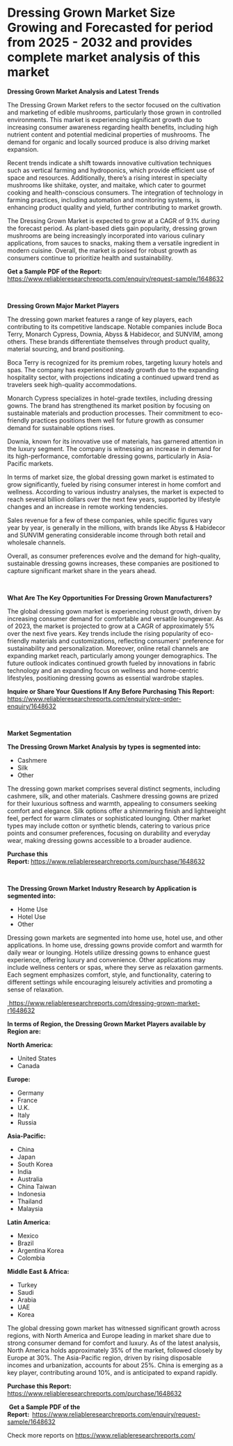 <p><h1>Dressing Grown Market Size Growing and Forecasted for period from 2025 - 2032 and provides complete market analysis of this market</h1></p><p><strong>Dressing Grown Market Analysis and Latest Trends</strong></p>
<p><p>The Dressing Grown Market refers to the sector focused on the cultivation and marketing of edible mushrooms, particularly those grown in controlled environments. This market is experiencing significant growth due to increasing consumer awareness regarding health benefits, including high nutrient content and potential medicinal properties of mushrooms. The demand for organic and locally sourced produce is also driving market expansion.</p><p>Recent trends indicate a shift towards innovative cultivation techniques such as vertical farming and hydroponics, which provide efficient use of space and resources. Additionally, there’s a rising interest in specialty mushrooms like shiitake, oyster, and maitake, which cater to gourmet cooking and health-conscious consumers. The integration of technology in farming practices, including automation and monitoring systems, is enhancing product quality and yield, further contributing to market growth.</p><p>The Dressing Grown Market is expected to grow at a CAGR of 9.1% during the forecast period. As plant-based diets gain popularity, dressing grown mushrooms are being increasingly incorporated into various culinary applications, from sauces to snacks, making them a versatile ingredient in modern cuisine. Overall, the market is poised for robust growth as consumers continue to prioritize health and sustainability.</p></p>
<p><strong>Get a Sample PDF of the Report:&nbsp;</strong> <a href="https://www.reliableresearchreports.com/enquiry/request-sample/1648632?utm_campaign=2211&utm_medium=2&utm_source=Github&utm_content=ia&utm_term=07022025&utm_id=dressing-grown">https://www.reliableresearchreports.com/enquiry/request-sample/1648632</a></p>
<p>&nbsp;</p>
<p><strong>Dressing Grown Major Market Players</strong></p>
<p><p>The dressing gown market features a range of key players, each contributing to its competitive landscape. Notable companies include Boca Terry, Monarch Cypress, Downia, Abyss & Habidecor, and SUNVIM, among others. These brands differentiate themselves through product quality, material sourcing, and brand positioning.</p><p>Boca Terry is recognized for its premium robes, targeting luxury hotels and spas. The company has experienced steady growth due to the expanding hospitality sector, with projections indicating a continued upward trend as travelers seek high-quality accommodations.</p><p>Monarch Cypress specializes in hotel-grade textiles, including dressing gowns. The brand has strengthened its market position by focusing on sustainable materials and production processes. Their commitment to eco-friendly practices positions them well for future growth as consumer demand for sustainable options rises.</p><p>Downia, known for its innovative use of materials, has garnered attention in the luxury segment. The company is witnessing an increase in demand for its high-performance, comfortable dressing gowns, particularly in Asia-Pacific markets.</p><p>In terms of market size, the global dressing gown market is estimated to grow significantly, fueled by rising consumer interest in home comfort and wellness. According to various industry analyses, the market is expected to reach several billion dollars over the next few years, supported by lifestyle changes and an increase in remote working tendencies.</p><p>Sales revenue for a few of these companies, while specific figures vary year by year, is generally in the millions, with brands like Abyss & Habidecor and SUNVIM generating considerable income through both retail and wholesale channels.</p><p>Overall, as consumer preferences evolve and the demand for high-quality, sustainable dressing gowns increases, these companies are positioned to capture significant market share in the years ahead.</p></p>
<p>&nbsp;</p>
<p><strong>What Are The Key Opportunities For Dressing Grown Manufacturers?</strong></p>
<p><p>The global dressing gown market is experiencing robust growth, driven by increasing consumer demand for comfortable and versatile loungewear. As of 2023, the market is projected to grow at a CAGR of approximately 5% over the next five years. Key trends include the rising popularity of eco-friendly materials and customizations, reflecting consumers' preference for sustainability and personalization. Moreover, online retail channels are expanding market reach, particularly among younger demographics. The future outlook indicates continued growth fueled by innovations in fabric technology and an expanding focus on wellness and home-centric lifestyles, positioning dressing gowns as essential wardrobe staples.</p></p>
<p><strong>Inquire or Share Your Questions If Any Before Purchasing This Report:</strong> <a href="https://www.reliableresearchreports.com/enquiry/pre-order-enquiry/1648632?utm_campaign=2211&utm_medium=2&utm_source=Github&utm_content=ia&utm_term=07022025&utm_id=dressing-grown">https://www.reliableresearchreports.com/enquiry/pre-order-enquiry/1648632</a></p>
<p>&nbsp;</p>
<p><strong>Market Segmentation</strong></p>
<p><strong>The Dressing Grown Market Analysis by types is segmented into:</strong></p>
<p><ul><li>Cashmere</li><li>Silk</li><li>Other</li></ul></p>
<p><p>The dressing gown market comprises several distinct segments, including cashmere, silk, and other materials. Cashmere dressing gowns are prized for their luxurious softness and warmth, appealing to consumers seeking comfort and elegance. Silk options offer a shimmering finish and lightweight feel, perfect for warm climates or sophisticated lounging. Other market types may include cotton or synthetic blends, catering to various price points and consumer preferences, focusing on durability and everyday wear, making dressing gowns accessible to a broader audience.</p></p>
<p><strong>Purchase this Report:&nbsp;</strong><a href="https://www.reliableresearchreports.com/purchase/1648632?utm_campaign=2211&utm_medium=2&utm_source=Github&utm_content=ia&utm_term=07022025&utm_id=dressing-grown">https://www.reliableresearchreports.com/purchase/1648632</a></p>
<p>&nbsp;</p>
<p><strong>The Dressing Grown Market Industry Research by Application is segmented into:</strong></p>
<p><ul><li>Home Use</li><li>Hotel Use</li><li>Other</li></ul></p>
<p><p>Dressing gown markets are segmented into home use, hotel use, and other applications. In home use, dressing gowns provide comfort and warmth for daily wear or lounging. Hotels utilize dressing gowns to enhance guest experience, offering luxury and convenience. Other applications may include wellness centers or spas, where they serve as relaxation garments. Each segment emphasizes comfort, style, and functionality, catering to different settings while encouraging leisurely activities and promoting a sense of relaxation.</p></p>
<p><a href="https://www.reliableresearchreports.com/dressing-grown-market-r1648632?utm_campaign=2211&utm_medium=2&utm_source=Github&utm_content=ia&utm_term=07022025&utm_id=dressing-grown">&nbsp;https://www.reliableresearchreports.com/dressing-grown-market-r1648632</a></p>
<p><strong>In terms of Region, the Dressing Grown Market Players available by Region are:</strong></p>
<p>
    <p> <strong> North America: </strong>
        <ul>
            <li>United States</li>
            <li>Canada</li>
        </ul>
        </p> 
    <p> <strong> Europe: </strong>
        <ul>
            <li>Germany</li>
            <li>France</li>
            <li>U.K.</li>
            <li>Italy</li>
            <li>Russia</li>
        </ul>
        </p> 
    <p> <strong> Asia-Pacific: </strong>
        <ul>
            <li>China</li>
            <li>Japan</li>
            <li>South Korea</li>
            <li>India</li>
            <li>Australia</li>
            <li>China Taiwan</li>
            <li>Indonesia</li>
            <li>Thailand</li>
            <li>Malaysia</li>
        </ul>
        </p> 
    <p> <strong> Latin America: </strong>
        <ul>
            <li>Mexico</li>
            <li>Brazil</li>
            <li>Argentina Korea</li>
            <li>Colombia</li>
        </ul>
        </p> 
    <p> <strong> Middle East & Africa: </strong>
        <ul>
            <li>Turkey</li>
            <li>Saudi</li>
            <li>Arabia</li>
            <li>UAE</li>
            <li>Korea</li>
        </ul>
    </p>
    </p>
<p><p>The global dressing gown market has witnessed significant growth across regions, with North America and Europe leading in market share due to strong consumer demand for comfort and luxury. As of the latest analysis, North America holds approximately 35% of the market, followed closely by Europe at 30%. The Asia-Pacific region, driven by rising disposable incomes and urbanization, accounts for about 25%. China is emerging as a key player, contributing around 10%, and is anticipated to expand rapidly.</p></p>
<p><strong>Purchase this Report: </strong><a href="https://www.reliableresearchreports.com/purchase/1648632?utm_campaign=2211&utm_medium=2&utm_source=Github&utm_content=ia&utm_term=07022025&utm_id=dressing-grown">https://www.reliableresearchreports.com/purchase/1648632</a></p>
<p>&nbsp;<strong>Get a Sample PDF of the Report:&nbsp;&nbsp;</strong><a href="https://www.reliableresearchreports.com/enquiry/request-sample/1648632?utm_campaign=2211&utm_medium=2&utm_source=Github&utm_content=ia&utm_term=07022025&utm_id=dressing-grown">https://www.reliableresearchreports.com/enquiry/request-sample/1648632</a></p>
<p><strong></strong></p>
<p>Check more reports on <a href="https://www.reliableresearchreports.com/?utm_campaign=2211&utm_medium=2&utm_source=Github&utm_content=ia&utm_term=07022025&utm_id=dressing-grown">https://www.reliableresearchreports.com/</a></p>